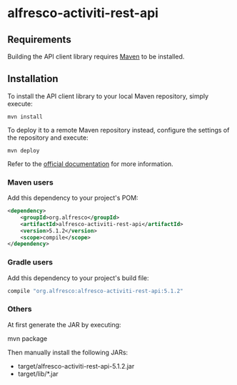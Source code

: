 # alfresco-activiti-rest-api

## Requirements

Building the API client library requires [Maven](https://maven.apache.org/) to be installed.

## Installation

To install the API client library to your local Maven repository, simply execute:

```shell
mvn install
```

To deploy it to a remote Maven repository instead, configure the settings of the repository and execute:

```shell
mvn deploy
```

Refer to the [official documentation](https://maven.apache.org/plugins/maven-deploy-plugin/usage.html) for more information.

### Maven users

Add this dependency to your project's POM:

```xml
<dependency>
    <groupId>org.alfresco</groupId>
    <artifactId>alfresco-activiti-rest-api</artifactId>
    <version>5.1.2</version>
    <scope>compile</scope>
</dependency>
```

### Gradle users

Add this dependency to your project's build file:

```groovy
compile "org.alfresco:alfresco-activiti-rest-api:5.1.2"
```

### Others

At first generate the JAR by executing:

mvn package

Then manually install the following JARs:

* target/alfresco-activiti-rest-api-5.1.2.jar
* target/lib/*.jar
